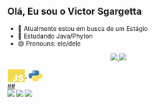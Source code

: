 ## Olá, Eu sou o Victor Sgargetta

- 🔭 Atualmente estou em busca de um Estágio
- 🌱 Estudando Java/Phyton
- 😄 Pronouns: ele/dele

<div align="center">
  <a href="https://github.com/sgargetta">
  <img height="180em" src="https://github-readme-stats.vercel.app/api?username=sgargetta&show_icons=true&theme=dark&include_all_commits=true&count_private=true"/>
  <img height="180em" src="https://github-readme-stats.vercel.app/api/top-langs/?username=sgargetta&layout=compact&langs_count=7&theme=dark"/>
</div>
<div style="display: inline_block"><br>
  <img align="center" alt="Sgar-Js" height="30" width="40" src="https://raw.githubusercontent.com/devicons/devicon/master/icons/javascript/javascript-plain.svg">
  <img align="center" alt="Sgar-Python" height="30" width="40" src="https://raw.githubusercontent.com/devicons/devicon/master/icons/python/python-original.svg">
</div>
## 
<div> 
  <a href="https://instagram.com/sgargetta_" target="_blank"><img src="https://img.shields.io/badge/-Instagram-%23E4405F?style=for-the-badge&logo=instagram&logoColor=white" target="_blank"></a>
  <a href = "mailto:victoslima12@gmail.com"><img src="https://img.shields.io/badge/-Gmail-%23333?style=for-the-badge&logo=gmail&logoColor=white" target="_blank"></a>
  <a href="https://www.linkedin.com/in/victor-sgargetta-66448a220" target="_blank"><img src="https://img.shields.io/badge/-LinkedIn-%230077B5?style=for-the-badge&logo=linkedin&logoColor=white" target="_blank"></a> 
 
  
 
</div>
